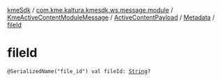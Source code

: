 [kmeSdk](../../../../index.md) / [com.kme.kaltura.kmesdk.ws.message.module](../../../index.md) / [KmeActiveContentModuleMessage](../../index.md) / [ActiveContentPayload](../index.md) / [Metadata](index.md) / [fileId](./file-id.md)

# fileId

`@SerializedName("file_id") val fileId: `[`String`](https://kotlinlang.org/api/latest/jvm/stdlib/kotlin/-string/index.html)`?`